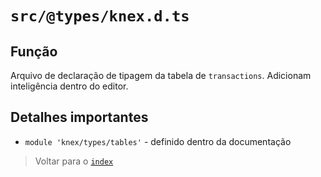 # `src/@types/knex.d.ts`

## Função

Arquivo de declaração de tipagem da tabela de `transactions`. Adicionam inteligência dentro do editor.

## Detalhes importantes

- `module 'knex/types/tables'` - definido dentro da documentação

> Voltar para o [`index`](../../../index.md)

